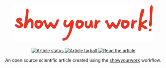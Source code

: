 <p align="center">
<a href="https://github.com/showyourwork/showyourwork">
<img width = "450" src="https://raw.githubusercontent.com/showyourwork/.github/main/images/showyourwork.png" alt="showyourwork"/>
</a>
<br>
<br>
<a href="https://github.com/jacob-hjortlund/ProbabilisticHostProps/actions/workflows/build.yml">
<img src="https://github.com/jacob-hjortlund/ProbabilisticHostProps/actions/workflows/build.yml/badge.svg?branch=main" alt="Article status"/>
</a>
<a href="https://github.com/jacob-hjortlund/ProbabilisticHostProps/raw/main-pdf/arxiv.tar.gz">
<img src="https://img.shields.io/badge/article-tarball-blue.svg?style=flat" alt="Article tarball"/>
</a>
<a href="https://github.com/jacob-hjortlund/ProbabilisticHostProps/raw/main-pdf/ms.pdf">
<img src="https://img.shields.io/badge/article-pdf-blue.svg?style=flat" alt="Read the article"/>
</a>
</p>

An open source scientific article created using the [showyourwork](https://github.com/showyourwork/showyourwork) workflow.
